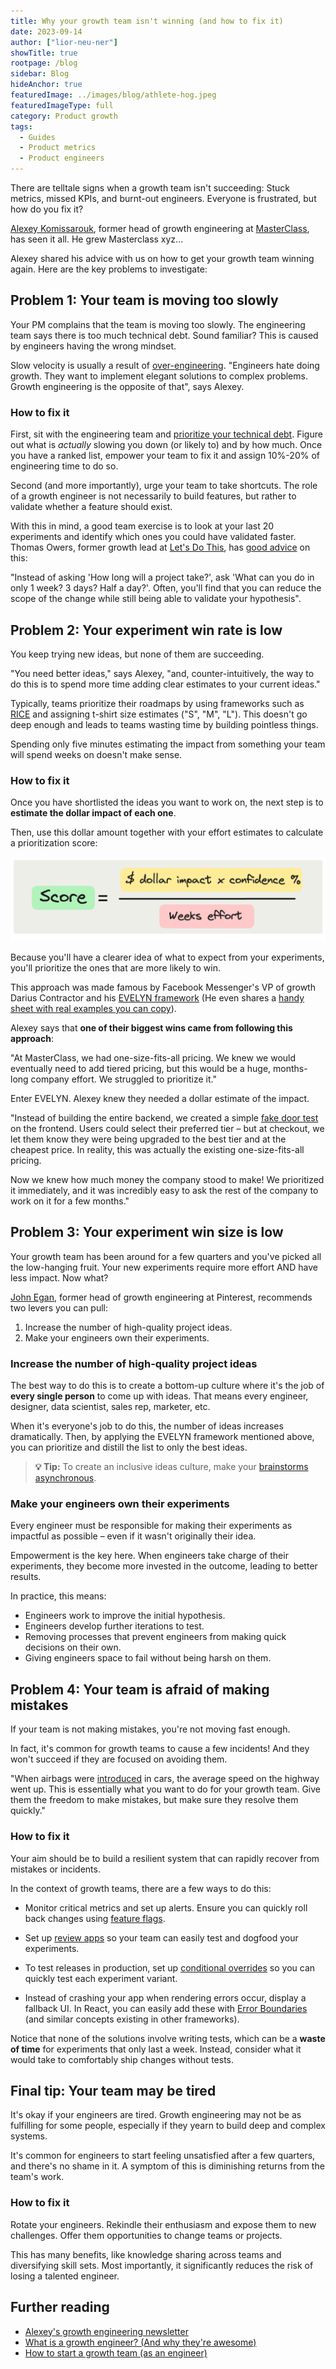 ```yaml
---
title: Why your growth team isn't winning (and how to fix it)
date: 2023-09-14
author: ["lior-neu-ner"]
showTitle: true
rootpage: /blog
sidebar: Blog
hideAnchor: true
featuredImage: ../images/blog/athlete-hog.jpeg
featuredImageType: full
category: Product growth
tags: 
  - Guides
  - Product metrics
  - Product engineers
---
```


There are telltale signs when a growth team isn't succeeding: Stuck metrics, missed KPIs, and burnt-out engineers. Everyone is frustrated, but how do you fix it?

[Alexey Komissarouk](https://alexeymk.com/), former head of growth engineering at [MasterClass](https://www.masterclass.com/), has seen it all. He grew Masterclass xyz... 

Alexey shared his advice with us on how to get your growth team winning again. Here are the key problems to investigate:

## Problem 1: Your team is moving too slowly

Your PM complains that the team is moving too slowly. The engineering team says there is too much technical debt. Sound familiar? This is caused by engineers having the wrong mindset.

Slow velocity is usually a result of [over-engineering](https://www.joelonsoftware.com/2001/04/21/dont-let-architecture-astronauts-scare-you/). "Engineers hate doing growth. They want to implement elegant solutions to complex problems. Growth engineering is the opposite of that", says Alexey.

### How to fix it

First, sit with the engineering team and [prioritize your technical debt](https://alexeymk.com/2021/04/01/a-toolset-for-tackling-technical-debt.html). Figure out what is *actually* slowing you down (or likely to) and by how much. Once you have a ranked list, empower your team to fix it and assign 10%-20% of engineering time to do so.

Second (and more importantly), urge your team to take shortcuts. The role of a growth engineer is not necessarily to build features, but rather to validate whether a feature should exist. 

With this in mind, a good team exercise is to look at your last 20 experiments and identify which ones you could have validated faster. Thomas Owers, former growth lead at [Let's Do This](https://www.letsdothis.com/), has [good advice](/blog/how-to-start-a-growth-team#thomass-golden-rule-make-your-code-changes-as-small-as-possible) on this:

"Instead of asking 'How long will a project take?', ask 'What can you do in only 1 week? 3 days? Half a day?'. Often, you'll find that you can reduce the scope of the change while still being able to validate your hypothesis".

## Problem 2: Your experiment win rate is low

You keep trying new ideas, but none of them are succeeding. 

"You need better ideas," says Alexey, "and, counter-intuitively, the way to do this is to spend more time adding clear estimates to your current ideas."

Typically, teams prioritize their roadmaps by using frameworks such as [RICE](https://www.intercom.com/blog/rice-simple-prioritization-for-product-managers/) and assigning t-shirt size estimates ("S", "M", "L"). This doesn't go deep enough and leads to teams wasting time by building pointless things. 

Spending only five minutes estimating the impact from something your team will spend weeks on doesn't make sense.

### How to fix it 

Once you have shortlisted the ideas you want to work on, the next step is to **estimate the dollar impact of each one**.  

Then, use this dollar amount together with your effort estimates to calculate a prioritization score:

![How to calculate your EVELYN score](../images/blog/how-to-fix-your-growth-team/evelyn-score.png)

Because you'll have a clearer idea of what to expect from your experiments, you'll prioritize the ones that are more likely to win.

This approach was made famous by Facebook Messenger's VP of growth Darius Contractor and his [EVELYN framework](https://www.drift.com/blog/secret-to-faster-growth/) (He even shares a [handy sheet with real examples you can copy](https://airtable.com/appzs6HT2ggrJt9pN/shrInOxl0SL1Xmauk/tblTQFEMcXAaEgSpM/viwZessbXpiA8q2jd?blocks=bipMQFWTjqu0HI3wv)).

Alexey says that **one of their biggest wins came from following this approach**:

"At MasterClass, we had one-size-fits-all pricing. We knew we would eventually need to add tiered pricing, but this would be a huge, months-long company effort. We struggled to prioritize it."

Enter EVELYN. Alexey knew they needed a dollar estimate of the impact.

"Instead of building the entire backend, we created a simple [fake door test](/tutorials/fake-door-test) on the frontend. Users could select their preferred tier – but at checkout, we let them know they were being upgraded to the best tier and at the cheapest price. In reality, this was actually the existing one-size-fits-all pricing.

Now we knew how much money the company stood to make! We prioritized it immediately, and it was incredibly easy to ask the rest of the company to work on it for a few months."

## Problem 3: Your experiment win size is low

Your growth team has been around for a few quarters and you've picked all the low-hanging fruit. Your new experiments require more effort AND have less impact. Now what?

[John Egan](https://jwegan.com/growth-hacking/managing-growth-teams-portfolio-step-step-guide/), former head of growth engineering at Pinterest, recommends two levers you can pull:

1. Increase the number of high-quality project ideas.
2. Make your engineers own their experiments.

### Increase the number of high-quality project ideas

The best way to do this is to create a bottom-up culture where it's the job of **every single person** to come up with ideas. That means every engineer, designer, data scientist, sales rep, marketer, etc.

When it's everyone's job to do this, the number of ideas increases dramatically. Then, by applying the EVELYN framework mentioned above, you can prioritize and distill the list to only the best ideas.

> **💡 Tip:** To create an inclusive ideas culture, make your [brainstorms asynchronous](https://source.opennews.org/articles/redesigning-brainstorming-asynchronous/).

### Make your engineers own their experiments

Every engineer must be responsible for making their experiments as impactful as possible – even if it wasn't originally their idea. 

Empowerment is the key here. When engineers take charge of their experiments, they become more invested in the outcome, leading to better results.

In practice, this means:

- Engineers work to improve the initial hypothesis.
- Engineers develop further iterations to test. 
- Removing processes that prevent engineers from making quick decisions on their own.
- Giving engineers space to fail without being harsh on them.

## Problem 4: Your team is afraid of making mistakes

If your team is not making mistakes, you're not moving fast enough. 

In fact, it's common for growth teams to cause a few incidents! And they won't succeed if they are focused on avoiding them.

"When airbags were [introduced](https://www.purdue.edu/uns/html4ever/2006/060927ManneringOffset.html) in cars, the average speed on the highway went up. This is essentially what you want to do for your growth team. Give them the freedom to make mistakes, but make sure they resolve them quickly."

### How to fix it

Your aim should be to build a resilient system that can rapidly recover from mistakes or incidents.

In the context of growth teams, there are a few ways to do this:

- Monitor critical metrics and set up alerts. Ensure you can quickly roll back changes using [feature flags](/blog/feature-flags-vs-configuration).

- Set up [review apps](https://seanconnolly.dev/review-applications) so your team can easily test and dogfood your experiments.

- To test releases in production, set up [conditional overrides](/docs/experiments/testing-and-launching) so you can quickly test each experiment variant.

- Instead of crashing your app when rendering errors occur, display a fallback UI. In React, you can easily add these with [Error Boundaries](https://react.dev/reference/react/Component#catching-rendering-errors-with-an-error-boundary) (and similar concepts existing in other frameworks).

Notice that none of the solutions involve writing tests, which can be a **waste of time** for experiments that only last a week. Instead, consider what it would take to comfortably ship changes without tests.

## Final tip: Your team may be tired

It's okay if your engineers are tired. Growth engineering may not be as fulfilling for some people, especially if they yearn to build deep and complex systems.

It's common for engineers to start feeling unsatisfied after a few quarters, and there's no shame in it. A symptom of this is diminishing returns from the team's work. 


### How to fix it

Rotate your engineers. Rekindle their enthusiasm and expose them to new challenges. Offer them opportunities to change teams or projects.

This has many benefits, like knowledge sharing across teams and diversifying skill sets. Most importantly, it significantly reduces the risk of losing a talented engineer.

## Further reading

- [Alexey's growth engineering newsletter](https://alexeymk.com/growth-eng/)
- [What is a growth engineer? (And why they're awesome)](/blog/what-is-a-growth-engineer)
- [How to start a growth team (as an engineer)](/blog/how-to-start-a-growth-team)